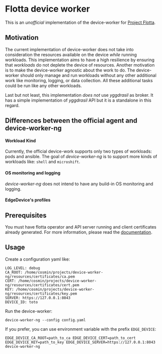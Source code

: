 # Flotta device worker


This is an _unofficial_ implementation of the device-worker for [Project Flotta](https://project-flotta.io/).

## Motivation

The current implementation of device-worker does not take into consideration the resources available on the device _while_ running workloads.
This implementation aims to have a high resilience by ensuring that _workloads_ do not deplete the device of resources.
Another motivation is to make the device-worker agnostic about the work to do. The device-worker should only manage and run workloads without any other additional work like monitoring, logging, or data collection. 
All these additional tasks could be run like any other workloads.

Last but not least, this implementation *does not* use _yggdrasil_ as broker. It has a simple implementation of _yggdrasil_ API but it is a standalone in this regard.

## Differences between the official agent and device-worker-ng

#### Workload Kind
Currently, the official device-work supports only two types of workloads: pods and ansible. The goal of _device-worker-ng_ is to support more kinds of workloads like:
`shell` and `microshift`.


#### OS monitoring and logging
*device-worker-ng* does not intend to have any build-in OS monitoring and logging.


#### EdgeDevice's profiles


## Prerequisites

You must have flotta operator and API server running and client certificates already generated.
For more information, please read the [documentation](https://project-flotta.io/documentation/latest/intro/overview.html).

## Usage

Create a configuration yaml like:
```
LOG_LEVEL: debug
CA_ROOT: /home/cosmin/projects/device-worker-ng/resources/certificates/ca.pem
CERT: /home/cosmin/projects/device-worker-ng/resources/certificates/cert.pem
KEY: /home/cosmin/projects/device-worker-ng/resources/certificates/key.pem
SERVER: https://127.0.0.1:8043
DEVICE_ID: toto
```

Run the device-worker:

```
device-worker-ng --config config.yaml 
```

If you prefer, you can use environment variable with the prefix `EDGE_DEVICE`:
```
EDGE_DEVICE_CA_ROOT=path_to_ca EDGE_DEVICE_CERT=path_to_cert EDGE_DEVICE_KEY=path_to_key EDGE_DEVICE_SERVER=https://127.0.0.1:8043 device-worker-ng
```


